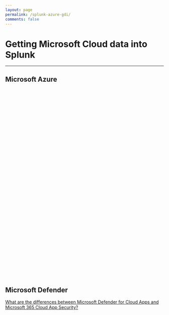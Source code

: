 ```yaml
---
layout: page
permalink: /splunk-azure-gdi/
comments: false
---
```


<script type="text/javascript" src="https://www.gstatic.com/charts/loader.js"></script>
<script type="text/javascript">
      google.charts.load('current', {'packages':['sankey']});
      google.charts.setOnLoadCallback(drawChart);
      function drawChart() {
        var azure_data = new google.visualization.DataTable();
        azure_data.addColumn('string', 'Resource');
        azure_data.addColumn('string', 'Data Source');
        azure_data.addColumn('number', 'Weight');
        azure_data.addRows([
            // Virtual Machines
            ['Virtual Machine','VM Metrics', 3],
            ['Virtual Machine','VM Metadata', 2],
            ['VM Metrics','Storage Table', 1],
            ['VM Metrics','Azure Monitor Metrics', 1],
            ['VM Metrics','Universal Forwarder', 1],
            ['VM Metadata','Splunk Add-on for Microsoft Azure', 1],
            ['VM Metadata','Splunk Add-on for Microsoft Cloud Services', 1],
            // Diagnostic Logs
            ['Diagnostic Logs','Storage Blob', 1],
            ['Diagnostic Logs','Event Hub', 1],
            // Security Center
            ['Microsoft Defender for Cloud','ASC Alerts', 1],
            ['Microsoft Defender for Cloud','ASC Tasks', 1],
            ['ASC Alerts','Splunk Add-on for Microsoft Azure', 1],
            ['ASC Tasks','Splunk Add-on for Microsoft Azure', 1],
            // Azure Monitor
            ['Azure Monitor','Azure Monitor Metrics',1],
            ['Azure Monitor','Azure Monitor Diagnostic Logs',1],
            ['Azure Monitor','Azure Monitor Activity Log',1],
            ['Azure Monitor Metrics','Splunk Add-on for Microsoft Azure', 1],
            ['Azure Monitor Metrics','Splunk Add-on for Microsoft Cloud Services', 1],
            ['Azure Monitor Diagnostic Logs','Event Hub', 1],
            ['Azure Monitor Activity Log','Event Hub', 1],
            // Azure Websites
            ['Azure Websites','Website Application Logs', 1],
            ['Azure Websites','Website Server Logs', 1],
            ['Website Application Logs','Storage Blob', 1],
            ['Website Server Logs','Storage Blob', 1],
            // Application Insights
            ['Application Insights','Storage Blob', 1],
            ['Application Insights','Event Hub', 1],
            // Activity Log
            ['Activity Logs','Event Hub', 1],
            ['Activity Logs','Splunk Add-on for Microsoft Cloud Services', 1],
            ['Activity Logs','Splunk Data Manager (cloud only)', 1],
            // Cost and Consumption
            ['Cost & Billing','Billing Details', 2],
            ['Cost & Billing','Reservation Recommendations', 2],
            ['Billing Details','Splunk Add-on for Microsoft Azure', 1],
            ['Billing Details','Splunk Add-on for Microsoft Cloud Services', 1],
            ['Reservation Recommendations','Splunk Add-on for Microsoft Azure', 1],
            ['Reservation Recommendations','Splunk Add-on for Microsoft Cloud Services', 1],
            // Entra ID
            ['Azure Active Directory / Entra ID','Entra ID Users', 2],
            ['Azure Active Directory / Entra ID','Entra ID Applications', 2],
            ['Azure Active Directory / Entra ID','Entra ID Sign-ins', 4],
            ['Azure Active Directory / Entra ID','AAD Audit', 3],
            ['Azure Active Directory / Entra ID','Entra ID Devices', 2],
            ['Azure Active Directory / Entra ID','AAD Risk Detection', 1],
            ['Entra ID Users','Splunk Add-on for Microsoft Azure', 1],
            ['Entra ID Users','Splunk Add-on for Microsoft Office 365', 1],
            ['Entra ID Sign-ins','Splunk Add-on for Microsoft Azure', 1],
            ['Entra ID Sign-ins','Splunk Add-on for Microsoft Office 365', 1],
            ['Entra ID Sign-ins','Splunk Data Manager (cloud only)', 1],
            ['Entra ID Devices','Splunk Add-on for Microsoft Azure', 1],
            ['Entra ID Devices','Splunk Add-on for Microsoft Office 365', 1],
            ['Entra ID Applications','Splunk Add-on for Microsoft Azure', 1],
            ['Entra ID Applications','Splunk Add-on for Microsoft Office 365', 1],
            ['AAD Risk Detection','Splunk Add-on for Microsoft Azure', 1],
            ['Entra ID Sign-ins','Event Hub', 1],
            ['AAD Audit','Splunk Add-on for Microsoft Azure', 1],
            ['AAD Audit','Splunk Data Manager (cloud only)', 1],
            ['AAD Audit','Event Hub', 1],
            // Network Watcher
            ['Network Watcher','Network Security Group Flow Logs', 1],
            ['Network Watcher','Topology', 2],
            ['Network Security Group Flow Logs','Storage Blob', 1],
            ['Topology','Splunk Add-on for Microsoft Azure', 1],
            ['Topology','Splunk Add-on for Microsoft Cloud Services', 1],
            // Storage
            ['Storage Table','Splunk Add-on for Microsoft Cloud Services', 1],
            ['Storage Blob','Splunk Add-on for Microsoft Cloud Services', 5],
            // Event Hub
            ['Event Hub','Splunk Add-on for Microsoft Cloud Services', 4],
            ['Event Hub','Azure Functions', 3],
        ]);
        var defender_data = new google.visualization.DataTable();
        defender_data.addColumn('string', 'Resource');
        defender_data.addColumn('string', 'Data Source');
        defender_data.addColumn('number', 'Weight');
        defender_data.addRows([
            // Microsoft Defender 365
            ['Microsoft Defender 365','Incidents', 1],
            ['Microsoft Defender 365','Advanced Hunting', 2],
            ['Incidents', 'Splunk Add-on for Microsoft Security', 1],
            // Microsoft Defender for Endpoint
            ['Microsoft Defender for Endpoint','Alerts',1],
            ['Alerts', 'Splunk Add-on for Microsoft Security', 1],
            // Microsoft Defender for Office 365
            ['Microsoft Defender for Office 365', 'Splunk Add-on for Microsoft Office 365', 1],
            // Microsoft 365 Cloud App Security
            ['Microsoft 365 Cloud App Security', 'Splunk Add-on for Microsoft Office 365', 1],
            // Microsoft Defender for Cloud Apps
            ['Microsoft Defender for Cloud Apps', 'Splunk Add-on for Microsoft Security', 1],
            // Microsoft Defender for Cloud
            ['Microsoft Defender for Cloud','Splunk Add-on for Microsoft Azure', 1],
            ['Microsoft Defender for Cloud','Event Hub', 1],
            // Advanced Hunting
            ['Advanced Hunting','Event Hub', 1],
            ['Advanced Hunting','Splunk Add-on for Microsoft Security', 1],
            // Event Hub
            ['Event Hub','Splunk Add-on for Microsoft Cloud Services', 2]
        ]);
        // Sets chart options.
        var options = {
            sankey: {
                node: {
                    interactivity: true,
                }
            },
            tooltip : {
                trigger: 'focus'
            }
        };
        // Instantiates and draws our chart, passing in some options.
        var azure_chart = new google.visualization.Sankey(document.getElementById('azure_sankey'));
        var defender_chart = new google.visualization.Sankey(document.getElementById('defender_sankey'));
        google.visualization.events.addListener(azure_chart, 'select', function() {
          var sel = azure_chart.getSelection();
          if (sel.length) {
            switch (sel[0].name) {
              case 'Universal Forwarder':
                window.open('https://docs.splunk.com/Documentation/Forwarder/latest/Forwarder/Abouttheuniversalforwarder');
                break;
              case 'Splunk Add-on for Microsoft Azure':
                window.open('https://splunkbase.splunk.com/app/3757/');
                break;
              case 'Splunk Add-on for Microsoft Cloud Services':
                window.open('https://splunkbase.splunk.com/app/3110/');
                break;
              case 'Azure Functions':
                window.open('https://github.com/splunk/azure-functions-splunk/tree/master/event-hubs-hec');
                break;
              case 'Splunk Data Manager (cloud only)':
                window.open('https://docs.splunk.com/Documentation/DM');
                break;
            }
          }
        });
        google.visualization.events.addListener(defender_chart, 'select', function() {
          var sel = defender_chart.getSelection();
          if (sel.length) {
            switch (sel[0].name) {
              case 'Splunk Add-on for Microsoft Security':
                window.open('https://splunkbase.splunk.com/app/6207');
                break;
              case 'Splunk Add-on for Microsoft Azure':
                window.open('https://splunkbase.splunk.com/app/3757/');
                break;
              case 'Splunk Add-on for Microsoft Cloud Services':
                window.open('https://splunkbase.splunk.com/app/3110/');
                break;
              case 'Splunk Add-on for Microsoft Office 365':
                window.open('https://splunkbase.splunk.com/app/4055/');
                break;
            }
          }
        });
        azure_chart.draw(azure_data, options);
        defender_chart.draw(defender_data, options);
      }
</script>
<h1>Getting Microsoft Cloud data into Splunk</h1>
<hr />
<h2>Microsoft Azure</h2>
<div id="azure_sankey" style="width: 1000px; height: 600px;"></div>
    
<h2>Microsoft Defender</h2>
<div id="defender_sankey" style="width: 1000px;"></div>

<a href="https://learn.microsoft.com/defender-cloud-apps/editions-cloud-app-security-o365" target="_blank">What are the differences between Microsoft Defender for Cloud Apps and Microsoft 365 Cloud App Security?</a>
